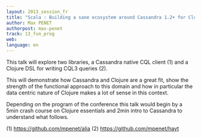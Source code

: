```yaml
---
layout: 2013_session_fr
title: "Scala : Building a sane ecosystem around Cassandra 1.2+ for Clojure"
author: Max PENET
authorpost: max-penet
track: 13_fun_prog
web:
language: en
---
```


This talk will explore two libraries, a Cassandra native CQL client (1) and a Clojure DSL for writing CQL3 queries (2).

This will demonstrate how Cassandra and Clojure are a great fit, show the strength of the functional approach to this domain and how in particular the data centric nature of Clojure makes a lot of sense in this context.

Depending on the program of the conference this talk would begin by a 5min crash course on Clojure essentials and 2min intro to Cassandra to understand what follows.

(1) https://github.com/mpenet/alia 
(2) https://github.com/mpenet/hayt